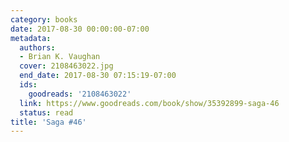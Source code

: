 ```yaml
---
category: books
date: 2017-08-30 00:00:00-07:00
metadata:
  authors:
  - Brian K. Vaughan
  cover: 2108463022.jpg
  end_date: 2017-08-30 07:15:19-07:00
  ids:
    goodreads: '2108463022'
  link: https://www.goodreads.com/book/show/35392899-saga-46
  status: read
title: 'Saga #46'
---
```

